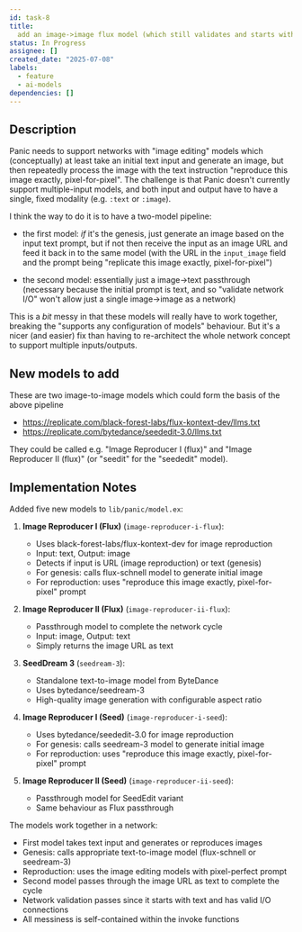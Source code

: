 ```yaml
---
id: task-8
title:
  add an image->image flux model (which still validates and starts with text)
status: In Progress
assignee: []
created_date: "2025-07-08"
labels:
  - feature
  - ai-models
dependencies: []
---
```


## Description

Panic needs to support networks with "image editing" models which (conceptually)
at least take an initial text input and generate an image, but then repeatedly
process the image with the text instruction "reproduce this image exactly,
pixel-for-pixel". The challenge is that Panic doesn't currently support
multiple-input models, and both input and output have to have a single, fixed
modality (e.g. `:text` or `:image`).

I think the way to do it is to have a two-model pipeline:

- the first model: _if_ it's the genesis, just generate an image based on the
  input text prompt, but if not then receive the input as an image URL and feed
  it back in to the same model (with the URL in the `input_image` field and the
  prompt being "replicate this image exactly, pixel-for-pixel")

- the second model: essentially just a image->text passthrough (necessary
  because the initial prompt is text, and so "validate network I/O" won't allow
  just a single image->image as a network)

This is a _bit_ messy in that these models will really have to work together,
breaking the "supports any configuration of models" behaviour. But it's a nicer
(and easier) fix than having to re-architect the whole network concept to
support multiple inputs/outputs.

## New models to add

These are two image-to-image models which could form the basis of the above
pipeline

- https://replicate.com/black-forest-labs/flux-kontext-dev/llms.txt
- https://replicate.com/bytedance/seededit-3.0/llms.txt

They could be called e.g. "Image Reproducer I (flux)" and "Image Reproducer II
(flux)" (or "seedit" for the "seededit" model).

## Implementation Notes

Added five new models to `lib/panic/model.ex`:

1. **Image Reproducer I (Flux)** (`image-reproducer-i-flux`):

   - Uses black-forest-labs/flux-kontext-dev for image reproduction
   - Input: text, Output: image
   - Detects if input is URL (image reproduction) or text (genesis)
   - For genesis: calls flux-schnell model to generate initial image
   - For reproduction: uses "reproduce this image exactly, pixel-for-pixel"
     prompt

2. **Image Reproducer II (Flux)** (`image-reproducer-ii-flux`):

   - Passthrough model to complete the network cycle
   - Input: image, Output: text
   - Simply returns the image URL as text

3. **SeedDream 3** (`seedream-3`):

   - Standalone text-to-image model from ByteDance
   - Uses bytedance/seedream-3
   - High-quality image generation with configurable aspect ratio

4. **Image Reproducer I (Seed)** (`image-reproducer-i-seed`):

   - Uses bytedance/seededit-3.0 for image reproduction
   - For genesis: calls seedream-3 model to generate initial image
   - For reproduction: uses "reproduce this image exactly, pixel-for-pixel"
     prompt

5. **Image Reproducer II (Seed)** (`image-reproducer-ii-seed`):
   - Passthrough model for SeedEdit variant
   - Same behaviour as Flux passthrough

The models work together in a network:

- First model takes text input and generates or reproduces images
- Genesis: calls appropriate text-to-image model (flux-schnell or seedream-3)
- Reproduction: uses the image editing models with pixel-perfect prompt
- Second model passes through the image URL as text to complete the cycle
- Network validation passes since it starts with text and has valid I/O
  connections
- All messiness is self-contained within the invoke functions
